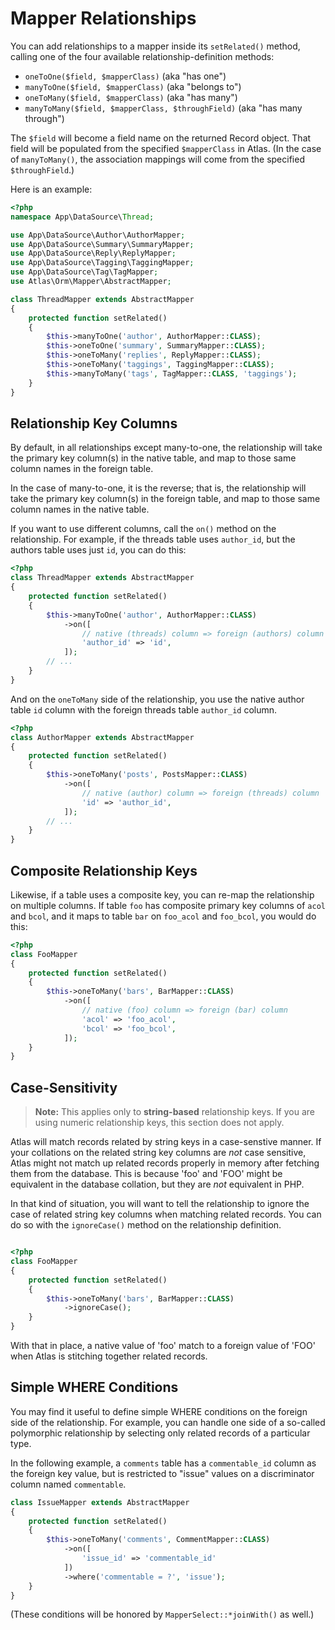 # Mapper Relationships

You can add relationships to a mapper inside its `setRelated()` method, calling
one of the four available relationship-definition methods:

- `oneToOne($field, $mapperClass)` (aka "has one")
- `manyToOne($field, $mapperClass)` (aka "belongs to")
- `oneToMany($field, $mapperClass)` (aka "has many")
- `manyToMany($field, $mapperClass, $throughField)` (aka "has many through")

The `$field` will become a field name on the returned Record object. That field
will be populated from the specified `$mapperClass` in Atlas. (In the case of
`manyToMany()`, the association mappings will come from the specified
`$throughField`.)

Here is an example:

```php
<?php
namespace App\DataSource\Thread;

use App\DataSource\Author\AuthorMapper;
use App\DataSource\Summary\SummaryMapper;
use App\DataSource\Reply\ReplyMapper;
use App\DataSource\Tagging\TaggingMapper;
use App\DataSource\Tag\TagMapper;
use Atlas\Orm\Mapper\AbstractMapper;

class ThreadMapper extends AbstractMapper
{
    protected function setRelated()
    {
        $this->manyToOne('author', AuthorMapper::CLASS);
        $this->oneToOne('summary', SummaryMapper::CLASS);
        $this->oneToMany('replies', ReplyMapper::CLASS);
        $this->oneToMany('taggings', TaggingMapper::CLASS);
        $this->manyToMany('tags', TagMapper::CLASS, 'taggings');
    }
}
```

## Relationship Key Columns

By default, in all relationships except many-to-one, the relationship will take
the primary key column(s) in the native table, and map to those same column
names in the foreign table.

In the case of many-to-one, it is the reverse; that is, the relationship will
take the primary key column(s) in the foreign table, and map to those same
column names in the native table.

If you want to use different columns, call the `on()` method on the
relationship. For example, if the threads table uses `author_id`, but the
authors table uses just `id`, you can do this:

```php
<?php
class ThreadMapper extends AbstractMapper
{
    protected function setRelated()
    {
        $this->manyToOne('author', AuthorMapper::CLASS)
            ->on([
                // native (threads) column => foreign (authors) column
                'author_id' => 'id',
            ]);
        // ...
    }
}
```
And on the `oneToMany` side of the relationship, you use the native author table
`id` column with the foreign threads table `author_id` column.
```php
<?php
class AuthorMapper extends AbstractMapper
{
    protected function setRelated()
    {
        $this->oneToMany('posts', PostsMapper::CLASS)
            ->on([
                // native (author) column => foreign (threads) column
                'id' => 'author_id',
            ]);
        // ...
    }
}
```

## Composite Relationship Keys

Likewise, if a table uses a composite key, you can re-map the relationship on
multiple columns. If table `foo` has composite primary key columns of `acol` and
`bcol`, and it maps to table `bar` on `foo_acol` and `foo_bcol`, you would do
this:

```php
<?php
class FooMapper
{
    protected function setRelated()
    {
        $this->oneToMany('bars', BarMapper::CLASS)
            ->on([
                // native (foo) column => foreign (bar) column
                'acol' => 'foo_acol',
                'bcol' => 'foo_bcol',
            ]);
    }
}
```

## Case-Sensitivity

> **Note:**
  This applies only to **string-based** relationship keys. If you are
  using numeric relationship keys, this section does not apply.

Atlas will match records related by string keys in a case-senstive manner. If
your collations on the related string key columns are *not* case sensitive,
Atlas might not match up related records properly in memory after fetching them
from the database. This is because 'foo' and 'FOO' might be equivalent in the
database collation, but they are *not* equivalent in PHP.

In that kind of situation, you will want to tell the relationship to ignore the
case of related string key columns when matching related records. You can do so
with the `ignoreCase()` method on the relationship definition.

```php

<?php
class FooMapper
{
    protected function setRelated()
    {
        $this->oneToMany('bars', BarMapper::CLASS)
            ->ignoreCase();
    }
}
```

With that in place, a native value of 'foo' match to a foreign value of 'FOO'
when Atlas is stitching together related records.

## Simple WHERE Conditions

You may find it useful to define simple WHERE conditions on the foreign side of
the relationship. For example, you can handle one side of a so-called
polymorphic relationship by selecting only related records of a particular type.

In the following example, a `comments` table has a `commentable_id` column as
the foreign key value, but is restricted to "issue" values on a discriminator
column named `commentable`.

```php
class IssueMapper extends AbstractMapper
{
    protected function setRelated()
    {
        $this->oneToMany('comments', CommentMapper::CLASS)
            ->on([
                'issue_id' => 'commentable_id'
            ])
            ->where('commentable = ?', 'issue');
    }
}
```

(These conditions will be honored by `MapperSelect::*joinWith()` as well.)
